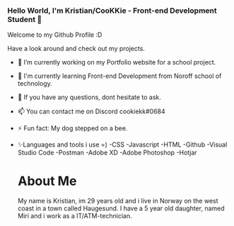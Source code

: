 ### Hello World, I'm Kristian/CooKKie - Front-end Development Student 👋

Welcome to my Github Profile :D

Have a look around and check out my projects.

- 🔭 I’m currently working on my Portfolio website for a school project.
- 🌱 I'm currently learning Front-end Development from Noroff school of technology.
- 💬 If you have any questions, dont hesitate to ask.
- 📫 You can contact me on Discord cookiekk#0684
- ⚡ Fun fact: My dog stepped on a bee.

- ✨Languages and tools i use =)
  -CSS
  -Javascript
  -HTML
  -Github
  -Visual Studio Code
  -Postman
  -Adobe XD
  -Adobe Photoshop
  -Hotjar
  
  
  # About Me
  My name is Kristian, im 29 years old and i live in Norway on the west coast in a town called Haugesund.
  I have a 5 year old daughter, named Miri and i work as a IT/ATM-technician.

<!--
**Cookkie92/Cookkie92** is a ✨ _special_ ✨ repository because its `README.md` (this file) appears on your GitHub profile.

Here are some ideas to get you started:

- 🔭 I’m currently working on my Portfolio website for a school project.
- 🌱 I'm currently learning Front-end Development from Noroff school of technology.
- 💬 If you have any questions, dont hesitate to ask.
- 📫 You can contact me on Discord cookiekk#0684
- ⚡ Fun fact: My dog stepd on a bee.
-->
